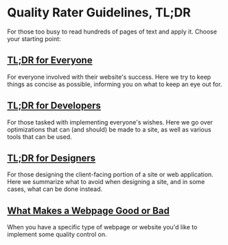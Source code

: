 # Quality Rater Guidelines, TL;DR

For those too busy to read hundreds of pages of text and apply it. Choose your starting point:

## [TL;DR for Everyone](/tldr/for-everyone.html)

For everyone involved with their website's success. Here we try to keep things as concise as possible, informing you on what to keep an eye out for.

## [TL;DR for Developers](/tldr/for-developers.html)

For those tasked with implementing everyone's wishes. Here we go over optimizations that can (and should) be made to a site, as well as various tools that can be used.

## [TL;DR for Designers](/tldr/for-designers.html)

For those designing the client-facing portion of a site or web application. Here we summarize what to avoid when designing a site, and in some cases, what can be done instead.

## [What Makes a Webpage Good or Bad](/tldr/quality-characteristics.html)

When you have a specific type of webpage or website you'd like to implement some quality control on.

